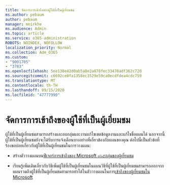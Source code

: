 ```yaml
---
title: จัดการการเข้าถึงของผู้ใช้ที่เป็นผู้เยี่ยมชม
ms.author: pebaum
author: pebaum
manager: mnirkhe
ms.audience: Admin
ms.topic: article
ms.service: o365-administration
ROBOTS: NOINDEX, NOFOLLOW
localization_priority: Normal
ms.collection: Adm_O365
ms.custom:
- "9001705"
- "3783"
ms.openlocfilehash: 5ee138e42d0ab5a8e2a878fec33478adf362c720
ms.sourcegitcommit: c6692ce0fa1358ec3529e59ca0ecdfdea4cdc759
ms.translationtype: MT
ms.contentlocale: th-TH
ms.lasthandoff: 09/15/2020
ms.locfileid: "47777990"
---
```

# <a name="manage-guest-user-access-to-planner"></a>จัดการการเข้าถึงของผู้ใช้ที่เป็นผู้เยี่ยมชม

ผู้ใช้ที่เป็นผู้เยี่ยมชมสามารถสร้างและลบกลุ่มและงานแก้ไขเขตข้อมูลงานและแก้ไขชื่อแผนได้ นอกจากนี้ผู้ใช้ที่เป็นผู้เยี่ยมชมยังจะได้รับการแจ้งเตือนบางอย่างที่เกี่ยวข้องกับแผนของคุณ ต่อไปนี้เป็นหัวข้อที่ร้องขอบ่อยเกี่ยวกับผู้ใช้ที่เป็นผู้เยี่ยมชมในการวางแผน:

- สร้างตัววางแผนบน[ฟีเจอร์การเข้าถึงของ Microsoft ๓๖๕กลุ่มของผู้เยี่ยมชม](https://support.office.com/article/Adding-guests-to-Office-365-Groups-bfc7a840-868f-4fd6-a390-f347bf51aff6) 

- เรียนรู้เพิ่มเติมเกี่ยวกับวิธีเพิ่มผู้ใช้ที่เป็นผู้เยี่ยมชมในแผนวิธีที่ผู้ใช้ที่เป็นผู้เยี่ยมชมสามารถออกจากแผนรวมถึงผู้ใช้ที่เป็นผู้เยี่ยมชมสามารถทำได้ในตัววางแผนในการ[เข้าถึงของผู้เยี่ยมชมใน Microsoft](https://support.office.com/article/Guest-access-in-Microsoft-Planner-cc5d7f96-dced-4da4-ab62-08c72d9759c6)
